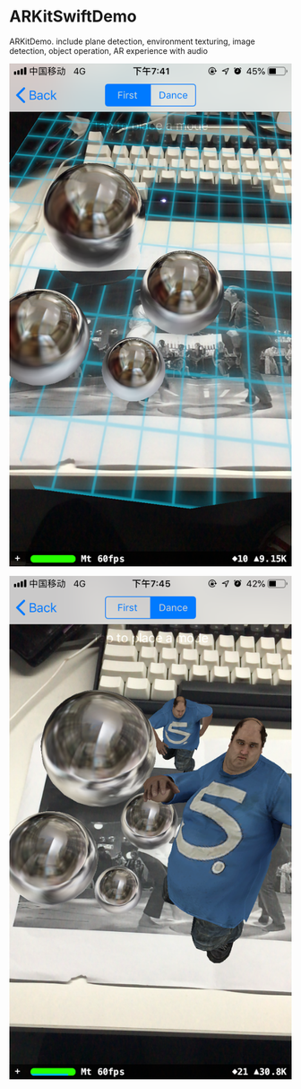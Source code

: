 # ARKitSwiftDemo
ARKitDemo. include plane detection, environment texturing, image detection, object operation, AR experience with audio

![](1.PNG)

![](2.PNG)